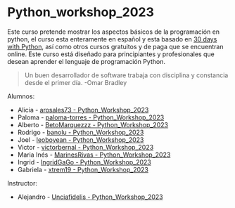 # Python_workshop_2023

Este curso pretende mostrar los aspectos básicos de la programación en python, el curso esta enteramente en español y esta basado en [30 days with Python](https://github.com/Asabeneh/30-Days-Of-Python), así como otros cursos gratuitos y de paga que se encuentran online. Este curso está diseñado para principiantes y profesionales que desean aprender el lenguaje de programación Python. 

>Un buen desarrollador de software trabaja con disciplina y constancia desde el primer día. -Omar Bradley

Alumnos:

* Alicia - [arosales73 - Python_Workshop_2023](https://github.com/arosales73/)
* Paloma - [paloma-torres - Python_Workshop_2023](https://github.com/paloma-torres/)
* Alberto - [BetoMarquezzz - Python_Workshop_2023](https://github.com/BetoMarquezzz/)
* Rodrigo - [banolu - Python_Workshop_2023](https://github.com/banolu/)
* Joel - [leoboyean - Python_Workshop_2023](https://github.com/leoboyean/)
* Victor - [victorbernal - Python_Workshop_2023](https://github.com/victorbernal/)
* Maria Inés - [MarinesRivas - Python_Workshop_2023](https://github.com/MarinesRivas/)
* Ingrid - [IngridGaGo - Python_Workshop_2023](https://github.com/IngridGaGo/)
* Gabriela - [xtrem19 - Python_Workshop_2023](https://github.com/xtrem19/)

Instructor:

* Alejandro - [Unciafidelis - Python_Workshop_2023](https://github.com/unciafidelis/)